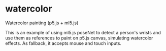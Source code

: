 # watercolor
Watercolor painting (p5.js + ml5.js)

This is an example of using ml5.js poseNet to detect a person's wrists and use them as references to paint on p5.js canvas, simulating watercolor effects. As fallback, it accepts mouse and touch inputs.
